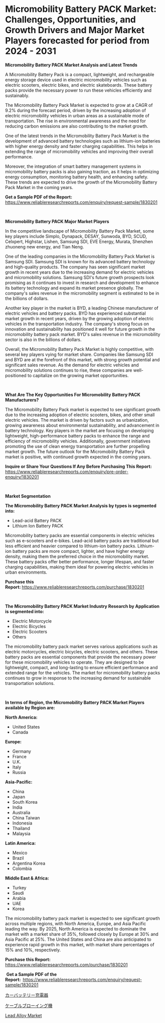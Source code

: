 <p><h1>Micromobility Battery PACK Market: Challenges, Opportunities, and Growth Drivers and Major Market Players forecasted for period from 2024 - 2031</h1></p><p><strong>Micromobility Battery PACK Market Analysis and Latest Trends</strong></p>
<p><p>A Micromobility Battery Pack is a compact, lightweight, and rechargeable energy storage device used in electric micromobility vehicles such as electric scooters, electric bikes, and electric skateboards. These battery packs provide the necessary power to run these vehicles efficiently and sustainably.</p><p>The Micromobility Battery Pack Market is expected to grow at a CAGR of 9.2% during the forecast period, driven by the increasing adoption of electric micromobility vehicles in urban areas as a sustainable mode of transportation. The rise in environmental awareness and the need for reducing carbon emissions are also contributing to the market growth.</p><p>One of the latest trends in the Micromobility Battery Pack Market is the development of advanced battery technologies such as lithium-ion batteries with higher energy density and faster charging capabilities. This helps in extending the range of micromobility vehicles and improving their overall performance.</p><p>Moreover, the integration of smart battery management systems in micromobility battery packs is also gaining traction, as it helps in optimizing energy consumption, monitoring battery health, and enhancing safety. These trends are expected to drive the growth of the Micromobility Battery Pack Market in the coming years.</p></p>
<p><strong>Get a Sample PDF of the Report:&nbsp;</strong> <a href="https://www.reliableresearchreports.com/enquiry/request-sample/1830201">https://www.reliableresearchreports.com/enquiry/request-sample/1830201</a></p>
<p>&nbsp;</p>
<p><strong>Micromobility Battery PACK Major Market Players</strong></p>
<p><p>In the competitive landscape of Micromobility Battery Pack Market, some key players include Simplo, Dynapack, DESAY, Sunwoda, BYD, SCUD, Celxpert, Highstar, Lishen, Samsung SDI, EVE Energy, Murata, Shenzhen zhuoneng new energy, and Tian Neng.</p><p>One of the leading companies in the Micromobility Battery Pack Market is Samsung SDI. Samsung SDI is known for its advanced battery technology and high-quality products. The company has seen significant market growth in recent years due to the increasing demand for electric vehicles and micromobility solutions. Samsung SDI's future growth prospects look promising as it continues to invest in research and development to enhance its battery technology and expand its market presence globally. The company's sales revenue in the micromobility segment is estimated to be in the billions of dollars.</p><p>Another key player in the market is BYD, a leading Chinese manufacturer of electric vehicles and battery packs. BYD has experienced substantial market growth in recent years, driven by the growing adoption of electric vehicles in the transportation industry. The company's strong focus on innovation and sustainability has positioned it well for future growth in the micromobility battery pack market. BYD's sales revenue in the micromobility sector is also in the billions of dollars.</p><p>Overall, the Micromobility Battery Pack Market is highly competitive, with several key players vying for market share. Companies like Samsung SDI and BYD are at the forefront of this market, with strong growth potential and significant sales revenue. As the demand for electric vehicles and micromobility solutions continues to rise, these companies are well-positioned to capitalize on the growing market opportunities.</p></p>
<p>&nbsp;</p>
<p><strong>What Are The Key Opportunities For Micromobility Battery PACK Manufacturers?</strong></p>
<p><p>The Micromobility Battery Pack market is expected to see significant growth due to the increasing adoption of electric scooters, bikes, and other small electric vehicles. The market is driven by factors such as urbanization, growing awareness about environmental sustainability, and advancement in battery technology. Key players in the market are focusing on developing lightweight, high-performance battery packs to enhance the range and efficiency of micromobility vehicles. Additionally, government initiatives promoting the use of clean energy transportation are further propelling market growth. The future outlook for the Micromobility Battery Pack market is positive, with continued growth expected in the coming years.</p></p>
<p><strong>Inquire or Share Your Questions If Any Before Purchasing This Report:</strong> <a href="https://www.reliableresearchreports.com/enquiry/pre-order-enquiry/1830201">https://www.reliableresearchreports.com/enquiry/pre-order-enquiry/1830201</a></p>
<p>&nbsp;</p>
<p><strong>Market Segmentation</strong></p>
<p><strong>The Micromobility Battery PACK Market Analysis by types is segmented into:</strong></p>
<p><ul><li>Lead-acid Battery PACK</li><li>Lithium Ion Battery PACK</li></ul></p>
<p><p>Micromobility battery packs are essential components in electric vehicles such as e-scooters and e-bikes. Lead-acid battery packs are traditional but less efficient and heavier compared to lithium-ion battery packs. Lithium-ion battery packs are more compact, lighter, and have higher energy density, making them the preferred choice in the micromobility market. These battery packs offer better performance, longer lifespan, and faster charging capabilities, making them ideal for powering electric vehicles in urban environments.</p></p>
<p><strong>Purchase this Report:&nbsp;</strong><a href="https://www.reliableresearchreports.com/purchase/1830201">https://www.reliableresearchreports.com/purchase/1830201</a></p>
<p>&nbsp;</p>
<p><strong>The Micromobility Battery PACK Market Industry Research by Application is segmented into:</strong></p>
<p><ul><li>Electric Motorcycle</li><li>Electric Bicycles</li><li>Electric Scooters</li><li>Others</li></ul></p>
<p><p>The micromobility battery pack market serves various applications such as electric motorcycles, electric bicycles, electric scooters, and others. These battery packs are essential components that provide the necessary power for these micromobility vehicles to operate. They are designed to be lightweight, compact, and long-lasting to ensure efficient performance and extended range for the vehicles. The market for micromobility battery packs continues to grow in response to the increasing demand for sustainable transportation solutions.</p></p>
<p>&nbsp;</p>
<p><strong>In terms of Region, the Micromobility Battery PACK Market Players available by Region are:</strong></p>
<p>
    <p> <strong> North America: </strong>
        <ul>
            <li>United States</li>
            <li>Canada</li>
        </ul>
        </p> 
    <p> <strong> Europe: </strong>
        <ul>
            <li>Germany</li>
            <li>France</li>
            <li>U.K.</li>
            <li>Italy</li>
            <li>Russia</li>
        </ul>
        </p> 
    <p> <strong> Asia-Pacific: </strong>
        <ul>
            <li>China</li>
            <li>Japan</li>
            <li>South Korea</li>
            <li>India</li>
            <li>Australia</li>
            <li>China Taiwan</li>
            <li>Indonesia</li>
            <li>Thailand</li>
            <li>Malaysia</li>
        </ul>
        </p> 
    <p> <strong> Latin America: </strong>
        <ul>
            <li>Mexico</li>
            <li>Brazil</li>
            <li>Argentina Korea</li>
            <li>Colombia</li>
        </ul>
        </p> 
    <p> <strong> Middle East & Africa: </strong>
        <ul>
            <li>Turkey</li>
            <li>Saudi</li>
            <li>Arabia</li>
            <li>UAE</li>
            <li>Korea</li>
        </ul>
    </p>
    </p>
<p><p>The micromobility battery pack market is expected to see significant growth across multiple regions, with North America, Europe, and Asia Pacific leading the way. By 2025, North America is expected to dominate the market with a market share of 35%, followed closely by Europe at 30% and Asia Pacific at 25%. The United States and China are also anticipated to experience rapid growth in this market, with market share percentages of 15% and 10%, respectively.</p></p>
<p><strong>Purchase this Report: </strong><a href="https://www.reliableresearchreports.com/purchase/1830201">https://www.reliableresearchreports.com/purchase/1830201</a></p>
<p>&nbsp;<strong>Get a Sample PDF of the Report:&nbsp;&nbsp;</strong><a href="https://www.reliableresearchreports.com/enquiry/request-sample/1830201">https://www.reliableresearchreports.com/enquiry/request-sample/1830201</a></p>
<p><strong></strong></p>
<p><p><a href="https://github.com/EstaSprer20231/Market-Research-Report-List-1/blob/main/199124516865.md">カーバッテリー充電器</a></p><p><a href="https://github.com/vlcostes/Market-Research-Report-List-1/blob/main/103399316864.md">ケーブルブローイング機</a></p><p><a href="https://extreme-scabiosa-c81.notion.site/Lead-Alloy-Market-Research-Report-Forecasted-for-Period-from-2024-2031-by-Market-Type-Market-App-0e1a0de4005c4e0aba939600060efff2">Lead Alloy Market</a></p></p>